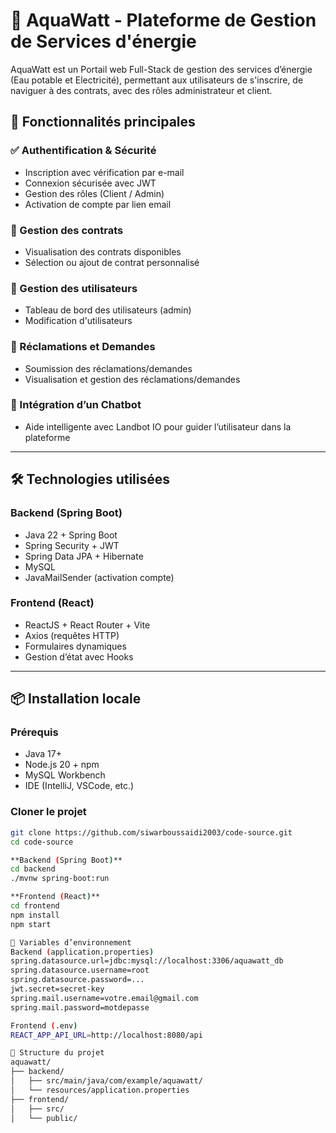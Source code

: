 # 🌊 AquaWatt - Plateforme de Gestion de Services d'énergie

AquaWatt est un Portail web Full-Stack de gestion des services d’énergie (Eau potable et Electricité), permettant aux utilisateurs de s'inscrire, de naviguer à des contrats, avec des rôles administrateur et client.

## 🚀 Fonctionnalités principales

### ✅ Authentification & Sécurité
- Inscription avec vérification par e-mail
- Connexion sécurisée avec JWT
- Gestion des rôles (Client / Admin)
- Activation de compte par lien email

### 📄 Gestion des contrats
- Visualisation des contrats disponibles
- Sélection ou ajout de contrat personnalisé

### 👥 Gestion des utilisateurs
- Tableau de bord des utilisateurs (admin)
- Modification d'utilisateurs

### 📩 Réclamations et Demandes
- Soumission des réclamations/demandes
- Visualisation et gestion des réclamations/demandes

### 💬 Intégration d’un Chatbot
- Aide intelligente avec Landbot IO pour guider l’utilisateur dans la plateforme 

---

## 🛠️ Technologies utilisées

### Backend (Spring Boot)
- Java 22 + Spring Boot
- Spring Security + JWT
- Spring Data JPA + Hibernate
- MySQL
- JavaMailSender (activation compte)

### Frontend (React)
- ReactJS + React Router + Vite
- Axios (requêtes HTTP)
- Formulaires dynamiques
- Gestion d’état avec Hooks

---

## 📦 Installation locale

### Prérequis
- Java 17+
- Node.js 20 + npm
- MySQL Workbench
- IDE (IntelliJ, VSCode, etc.)

### Cloner le projet

```bash
git clone https://github.com/siwarboussaidi2003/code-source.git
cd code-source

**Backend (Spring Boot)**
cd backend
./mvnw spring-boot:run

**Frontend (React)**
cd frontend
npm install
npm start

🔐 Variables d’environnement
Backend (application.properties)
spring.datasource.url=jdbc:mysql://localhost:3306/aquawatt_db
spring.datasource.username=root
spring.datasource.password=...
jwt.secret=secret-key
spring.mail.username=votre.email@gmail.com
spring.mail.password=motdepasse

Frontend (.env)
REACT_APP_API_URL=http://localhost:8080/api

📂 Structure du projet
aquawatt/
├── backend/
│   ├── src/main/java/com/example/aquawatt/
│   └── resources/application.properties
├── frontend/
│   ├── src/
│   └── public/
